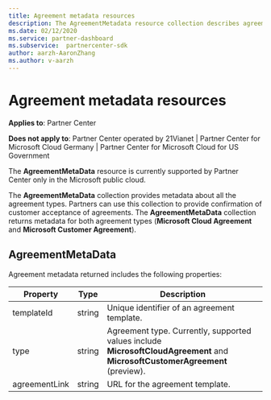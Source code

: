 ```yaml
---
title: Agreement metadata resources
description: The AgreementMetadata resource collection describes agreement types that partners can use to provide confirmation of customer acceptance.
ms.date: 02/12/2020
ms.service: partner-dashboard
ms.subservice:  partnercenter-sdk
author: aarzh-AaronZhang
ms.author: v-aarzh
---
```


# Agreement metadata resources

**Applies to**: Partner Center

**Does not apply to**: Partner Center operated by 21Vianet | Partner Center for Microsoft Cloud Germany | Partner Center for Microsoft Cloud for US Government

The **AgreementMetaData** resource is currently supported by Partner Center only in the Microsoft public cloud. 

The **AgreementMetaData** collection provides metadata about all the agreement types. Partners can use this collection to provide confirmation of customer acceptance of agreements. The **AgreementMetaData** collection returns metadata for both agreement types (**Microsoft Cloud Agreement** and **Microsoft Customer Agreement**).

## AgreementMetaData

Agreement metadata returned includes the following properties:

| Property      | Type               | Description                                                                       |
|---------------|--------------------|-----------------------------------------------------------------------------------|
| templateId    | string             | Unique identifier of an agreement template.                                       |
| type          | string             | Agreement type. Currently, supported values include **MicrosoftCloudAgreement** and **MicrosoftCustomerAgreement** (preview). |
| agreementLink | string             | URL for the agreement template.                                                    |
